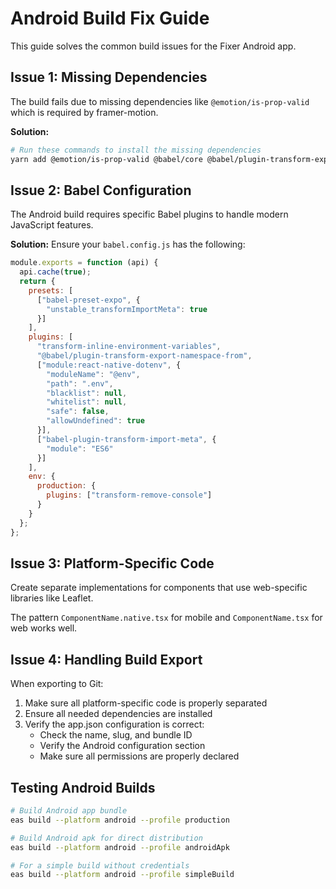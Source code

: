 # Android Build Fix Guide

This guide solves the common build issues for the Fixer Android app.

## Issue 1: Missing Dependencies

The build fails due to missing dependencies like `@emotion/is-prop-valid` which is required by framer-motion.

**Solution:**
```bash
# Run these commands to install the missing dependencies
yarn add @emotion/is-prop-valid @babel/core @babel/plugin-transform-export-namespace-from
```

## Issue 2: Babel Configuration

The Android build requires specific Babel plugins to handle modern JavaScript features.

**Solution:**
Ensure your `babel.config.js` has the following:

```js
module.exports = function (api) {
  api.cache(true);
  return {
    presets: [
      ["babel-preset-expo", {
        "unstable_transformImportMeta": true
      }]
    ],
    plugins: [
      "transform-inline-environment-variables",
      "@babel/plugin-transform-export-namespace-from",
      ["module:react-native-dotenv", {
        "moduleName": "@env",
        "path": ".env",
        "blacklist": null,
        "whitelist": null,
        "safe": false,
        "allowUndefined": true
      }],
      ["babel-plugin-transform-import-meta", {
        "module": "ES6"
      }]
    ],
    env: {
      production: {
        plugins: ["transform-remove-console"]
      }
    }
  };
};
```

## Issue 3: Platform-Specific Code

Create separate implementations for components that use web-specific libraries like Leaflet.

The pattern `ComponentName.native.tsx` for mobile and `ComponentName.tsx` for web works well.

## Issue 4: Handling Build Export

When exporting to Git:

1. Make sure all platform-specific code is properly separated
2. Ensure all needed dependencies are installed
3. Verify the app.json configuration is correct:
   - Check the name, slug, and bundle ID
   - Verify the Android configuration section
   - Make sure all permissions are properly declared

## Testing Android Builds

```bash
# Build Android app bundle
eas build --platform android --profile production

# Build Android apk for direct distribution
eas build --platform android --profile androidApk

# For a simple build without credentials
eas build --platform android --profile simpleBuild
```